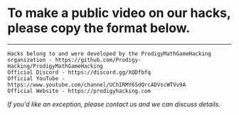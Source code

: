 # To make a public video on our hacks, please copy the format below.

____________________________________________________________________

~~~~~~
Hacks belong to and were developed by the ProdigyMathGameHacking organization - https://github.com/Prodigy-Hacking/ProdigyMathGameHacking
Official Discord - https://discord.gg/XQDfbfq
Official YouTube - https://www.youtube.com/channel/UChIRMY6SdQrcADVscWTVv9A
Official Website - https://prodigyhacking.com
~~~~~~


*If you'd like an exception, please contact us and we can discuss details.*
